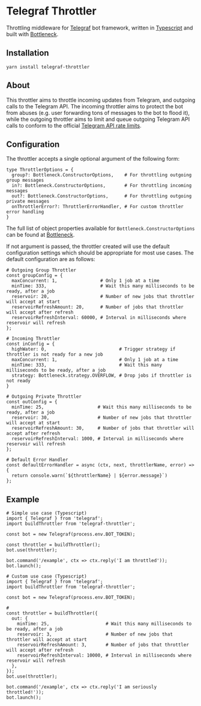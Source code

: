 # Telegraf Throttler
Throttling middleware for [Telegraf](https://github.com/telegraf/telegraf) bot framework, written in [Typescript](https://www.typescriptlang.org/) and built with [Bottleneck](https://github.com/SGrondin/bottleneck).

## Installation
```
yarn install telegraf-throttler
```

## About
This throttler aims to throttle incoming updates from Telegram, and outgoing calls to the Telegram API. The incoming throttler aims to protect the bot from abuses (e.g. user forwarding tons of messages to the bot to flood it), while the outgoing throttler aims to limit and queue outgoing Telegram API calls to conform to the official [Telegram API rate limits](https://core.telegram.org/bots/faq#my-bot-is-hitting-limits-how-do-i-avoid-this).

## Configuration
The throttler accepts a single optional argument of the following form:
```
type ThrottlerOptions = {
  group?: Bottleneck.ConstructorOptions,    # For throttling outgoing group messages
  in?: Bottleneck.ConstructorOptions,       # For throttling incoming messages
  out?: Bottleneck.ConstructorOptions,      # For throttling outgoing private messages
  onThrottlerError?: ThrottlerErrorHandler, # For custom throttler error handling
}
```

The full list of object properties available for `Bottleneck.ConstructorOptions` can be found at [Bottleneck](https://github.com/SGrondin/bottleneck#constructor).

If not argument is passed, the throttler created will use the default configuration settings which should be appropriate for most use cases. The default configuration are as follows:
```
# Outgoing Group Throttler
const groupConfig = {
  maxConcurrent: 1,                # Only 1 job at a time
  minTime: 333,                    # Wait this many milliseconds to be ready, after a job
  reservoir: 20,                   # Number of new jobs that throttler will accept at start
  reservoirRefreshAmount: 20,      # Number of jobs that throttler will accept after refresh
  reservoirRefreshInterval: 60000, # Interval in milliseconds where reservoir will refresh
};

# Incoming Throttler
const inConfig = {
  highWater: 0,                           # Trigger strategy if throttler is not ready for a new job
  maxConcurrent: 1,                       # Only 1 job at a time
  minTime: 333,                           # Wait this many milliseconds to be ready, after a job
  strategy: Bottleneck.strategy.OVERFLOW, # Drop jobs if throttler is not ready
}

# Outgoing Private Throttler
const outConfig = {
  minTime: 25,                    # Wait this many milliseconds to be ready, after a job
  reservoir: 30,                  # Number of new jobs that throttler will accept at start
  reservoirRefreshAmount: 30,     # Number of jobs that throttler will accept after refresh
  reservoirRefreshInterval: 1000, # Interval in milliseconds where reservoir will refresh
};

# Default Error Handler
const defaultErrorHandler = async (ctx, next, throttlerName, error) => {
  return console.warn(`${throttlerName} | ${error.message}`)
};
```

## Example
```
# Simple use case (Typescript)
import { Telegraf } from 'telegraf';
import buildThrottler from 'telegraf-throttler';

const bot = new Telegraf(process.env.BOT_TOKEN);

const throttler = buildThrottler();
bot.use(throttler);

bot.command('/example', ctx => ctx.reply('I am throttled'));
bot.launch();
```

```
# Custom use case (Typescript)
import { Telegraf } from 'telegraf';
import buildThrottler from 'telegraf-throttler';

const bot = new Telegraf(process.env.BOT_TOKEN);

# 
const throttler = buildThrottler({
  out: {
    minTime: 25,                     # Wait this many milliseconds to be ready, after a job
    reservoir: 3,                    # Number of new jobs that throttler will accept at start
    reservoirRefreshAmount: 3,       # Number of jobs that throttler will accept after refresh
    reservoirRefreshInterval: 10000, # Interval in milliseconds where reservoir will refresh
  },
});
bot.use(throttler);

bot.command('/example', ctx => ctx.reply('I am seriously throttled!'));
bot.launch();
```



